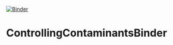 [![Binder](https://mybinder.org/badge_logo.svg)](https://mybinder.org/v2/gh/NikhilMishra/ControllingContaminantsBinder/master?urlpath=rstudio)
# ControllingContaminantsBinder
